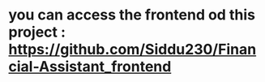 # you can access the frontend od this project : https://github.com/Siddu230/Financial-Assistant_frontend
